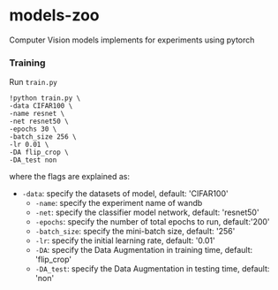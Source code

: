 # models-zoo
Computer Vision models implements for experiments using pytorch

### Training
Run ```train.py```
```
!python train.py \
-data CIFAR100 \
-name resnet \
-net resnet50 \
-epochs 30 \
-batch_size 256 \
-lr 0.01 \
-DA flip_crop \
-DA_test non
```
where the flags are explained as:
 - `-data`: specify the datasets of model, default: 'CIFAR100'
    - `-name`: specify the experiment name of wandb
    - `-net`: specify the classifier model network, default: 'resnet50'
    - `-epochs`: specify the number of total epochs to run, default:'200'
    - `-batch_size`: specify the mini-batch size, default: '256'
    - `-lr`: specify the initial learning rate, default: '0.01'
    - `-DA`: specify the Data Augmentation in training time, default: 'flip_crop'
    - `-DA_test`: specify the Data Augmentation in testing time, default: 'non'
    
